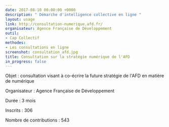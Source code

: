 ```yaml
---
date: 2017-08-10 00:00:00 +0000
description: " Démarche d'intelligence collective en ligne "
layout: usage
link: http://consultation-numerique.afd.fr/
organisateur: Agence Française de Développement
outil:
- Cap Collectif
methodes: 
- Les consultations en ligne
screenshot: consultation_afd.jpg
title: Consultation sur la stratégie numérique de l'AFD
in_progress: false
---
```


Objet : consultation visant à co-écrire la future stratégie de l'AFD en matière de numérique

Organisateur : Agence Française de Développement

Durée : 3 mois

Inscrits : 306

Nombre de contributions : 543